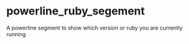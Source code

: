powerline_ruby_segement
======================

A powerline segment to show which version or ruby you are currently running
